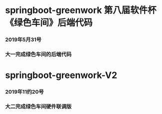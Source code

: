 # springboot-greenwork 第八届软件杯《绿色车间》后端代码
### 2019年5月31号
### 大一完成绿色车间的后端代码

# springboot-greenwork-V2
### 2019年11约20号
### 大二完成绿色车间硬件联调版
